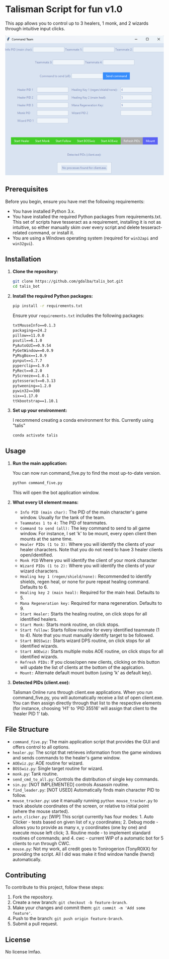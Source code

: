 # Talisman Script for fun v1.0

This app allows you to control up to 3 healers, 1 monk, and 2 wizards through intuitive input clicks.

![Alt Text](static/Screenshot2025-06-22210006.png)

## Prerequisites

Before you begin, ensure you have met the following requirements:

- You have installed Python 3.x.
- You have installed the required Python packages from requirements.txt. This set of scripts have tesseract as a requirement, installing it is not as intuitive, so either manually skim over every script and delete tesseract-related command, or install it.
- You are using a Windows operating system (required for `win32api` and `win32gui`).

## Installation

1. **Clone the repository:**

    ```sh
    git clone https://github.com/gdalba/talis_bot.git
    cd talis_bot
    ```

2. **Install the required Python packages:**

    ```sh
    pip install -r requirements.txt
    ```

    Ensure your `requirements.txt` includes the following packages:

    ```
    txtMouseInfo==0.1.3
    packaging==24.2
    pillow==11.0.0
    psutil==6.1.0
    PyAutoGUI==0.9.54
    PyGetWindow==0.0.9
    PyMsgBox==1.0.9
    pynput==1.7.7
    pyperclip==1.9.0
    PyRect==0.2.0
    PyScreeze==1.0.1
    pytesseract==0.3.13
    pytweening==1.2.0
    pywin32==308
    six==1.17.0
    ttkbootstrap==1.10.1
    ```

3. **Set up your environment:**

    I recommend creating a conda environment for this. Currently using "talis"
    ```sh
    conda activate talis
    ```

## Usage

1. **Run the main application:**

    You can now run command_five.py to find the most up-to-date version.
    ```sh
    python command_five.py
    ```

    This will open the bot application window.

2. **What every UI element means:**

    - `Info PID (main char):` The PID of the main character's game window. Usually for the tank of the team.
    - `Teammates 1 to 4:` The PID of teammates.
    - `Command to send (all):` The key command to send to all game window. For instance, I set 'k' to be mount, every open client then mounts at the same time.
    - `Healer PIDs (1 to 3):` Where you will identify the clients of your healer characters. Note that you do not need to have 3 healer clients open/identified.
    - `Monk PID` Where you will identify the client of your monk character
    - `Wizard PIDs (1 to 2):` Where you will identify the clients of your wizard characters.
    - `Healing key 1 (regen/shield/none):` Recommended to identify shields, regen heal, or none for pure repeat healing command. Defaults to 6.
    - `Healing key 2 (main heal):` Required for the main heal. Defaults to 5.
    - `Mana Regeneration key:` Required for mana regeneration. Defaults to 9.
    - `Start Healer:` Starts the healing routine, on click stops for all identified healers.
    - `Start Monk:` Starts monk routine, on click stops.
    - `Start follow:` Starts follow routine for every identified teammate (1 to 4). Note that you must manually identify target to be followed.
    - `Start BOSSwiz:` Starts wizard DPS routine, on click stops for all identified wizards.
    - `Start AOEwiz:` Starts multiple mobs AOE routine, on click stops for all identified wizards.
    - `Refresh PIDs:` If you close/open new clients, clicking on this button will update the list of clients at the bottom of the applcation.
    - `Mount:` Alternate default mount button (using 'k' as default key).

3. **Detected PIDs (client.exe):**

    Talisman Online runs through client.exe applications. When you run command_five.py, you will automatically receive a list of open client.exe. You can then assign directly through that list to the respective elements (for instance, choosing 'H1' to 'PID 35516' will assign that client to the 'healer PID 1' tab.

## File Structure

- `command_five.py`: The main application script that provides the GUI and offers control to all options.
- `healer.py`: The script that retrieves information from the game windows and sends commands to the healer's game window.
- `AOEwiz.py`: AOE routine for wizard.
- `BOSSwiz.py`: Single target routine for wizard.
- `monk.py`: Tank routine.
- `send_cmd_to_all.py`: Controls the distribution of single key commands.
- `sin.py`: [NOT IMPLEMENTED] controls Assassin routine.
-  `find_leader.py`: [NOT USED] Automatically finds main character PID to follow.
-  `mouse_tracker.py`: use it manually running `python mouse_tracker.py` to track absolute coordinates of the screen, or relative to initial point (where the mouse started).
-  `auto_clicker.py`: [WIP] This script currently has four modes: 1. Auto Clicker - tests based on given list of x,y coordinates; 2. Debug mode - allows you to provide as many x, y coordinates (one by one) and execute mouse left click; 3. Routine mode - to implement standard routines of commands; and 4. cwc - current WIP of a automatic bot for 5 clients to run through CWC.
-  `mouse.py`: Not my work, all credit goes to Tonirogerion (TonyR0XX) for providing the script. All I did was make it find window handle (hwnd) automatically.

## Contributing

To contribute to this project, follow these steps:

1. Fork the repository.
2. Create a new branch: `git checkout -b feature-branch`.
3. Make your changes and commit them: `git commit -m 'Add some feature'`.
4. Push to the branch: `git push origin feature-branch`.
5. Submit a pull request.

## License

No license lmfao.
